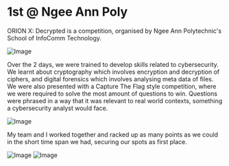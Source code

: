 # 1st @ Ngee Ann Poly

<p>
ORION X: Decrypted is a competition, organised by Ngee Ann Polytechnic's School of InfoComm Technology.
</p>
<img alt="Image" src="/oxd-1.jpg">
<p>
Over the 2 days, we were trained to develop skills related to
cybersecurity. We learnt about cryptography which involves
encryption and decryption of ciphers, and digital forensics
which involves analysing meta data of files. We were also
presented with a Capture The Flag style competition, where we
were required to solve the most amount of questions to win.
Questions were phrased in a way that it was relevant to real
world contexts, something a cybersecurity analyst would face.
</p>
<img alt="Image" src="/oxd-2.jpg">
<p>
My team and I worked together and racked up as many points as
we could in the short time span we had, securing our spots as
first place.
</p>
<img alt="Image" src="/oxd-3.jpg">
<img alt="Image" src="/oxd-4.jpg">
